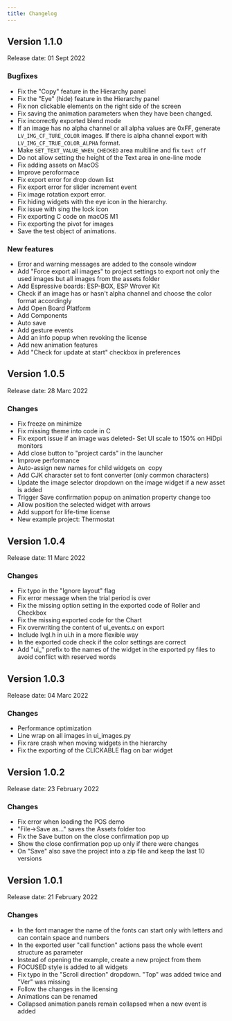 ```yaml
---
title: Changelog
---
```


## Version 1.1.0

Release date: 01 Sept 2022

### Bugfixes

- Fix the "Copy" feature in the Hierarchy panel
- Fix the "Eye" (hide) feature in the Hierarchy panel
- Fix non clickable elements on the right side of the screen
- Fix saving the animation parameters when they have been changed.
- Fix incorrectly exported blend mode
- If an image has no alpha channel or all alpha values are 0xFF, generate `LV_IMG_CF_TURE_COLOR` images. If there is alpha channel export with `LV_IMG_CF_TRUE_COLOR_ALPHA` format.
- Make `SET_TEXT_VALUE_WHEN_CHECKED` area multiline and fix `text off`
- Do not allow setting the height of the Text area in one-line mode
- Fix adding assets on MacOS
- Improve peroformace
- Fix export error for drop down list
- Fix export error for slider increment event
- Fix image rotation export error.
- Fix hiding widgets with the eye icon in the hierarchy.
- Fix issue with sing the lock icon
- Fix exporting C code on macOS M1
- Fix exporting the pivot for images
- Save the test object of animations.

### New features

- Error and warning messages are added to the console window
- Add "Force export all images" to project settings to export not only the used images but all images from the assets folder
- Add Espressive boards: ESP-BOX, ESP Wrover Kit
- Check if an image has or hasn't alpha channel and choose the color format accordingly
- Add Open Board Platform
- Add Components
- Auto save
- Add gesture events
- Add an info popup when revoking the license
- Add new animation features
- Add "Check for update at start" checkbox in preferences

## Version 1.0.5

Release date: 28 Marc 2022

### Changes

- Fix freeze on minimize
- Fix missing theme into code in C
- Fix export issue if an image was deleted- Set UI scale to 150% on HiDpi monitors
- Add close button to "project cards" in the launcher
- Improve performance
- Auto-assign new names for child widgets on  copy
- Add CJK character set to font converter (only common characters)
- Update the image selector dropdown on the image widget if a new asset is added
- Trigger Save confirmation popup on animation property change too
- Allow position the selected widget with arrows
- Add support for life-time license
- New example project: Thermostat

## Version 1.0.4

Release date: 11 Marc 2022

### Changes

- Fix typo in the "Ignore layout" flag
- Fix error message when the trial period is over
- Fix the missing option setting in the exported code of Roller and Checkbox
- Fix the missing exported code for the Chart
- Fix overwriting the content of ui_events.c on export
- Include lvgl.h in ui.h in a more flexible way
- In the exported code check if the color settings are correct
- Add "ui_" prefix to the names of the widget in the exported py files to avoid conflict with reserved words

## Version 1.0.3

Release date: 04 Marc 2022

### Changes

- Performance optimization
- Line wrap on all images in ui_images.py
- Fix rare crash when moving widgets in the hierarchy
- Fix the exporting of the CLICKABLE flag on bar widget

## Version 1.0.2

Release date: 23 February 2022

### Changes

- Fix error when loading the POS demo
- "File->Save as..." saves the Assets folder too
- Fix the Save button on the close confirmation pop up
- Show the close confirmation pop up only if there were changes
- On "Save" also save the project into a zip file and keep the last 10 versions 

## Version 1.0.1

Release date: 21 February 2022

### Changes

- In the font manager the name of the fonts can start only with letters and can contain space and numbers
- In the exported user "call function" actions pass the whole event structure as parameter
- Instead of opening the example, create a new project from them
- FOCUSED style is added to all widgets
- Fix typo in the "Scroll direction" dropdown. "Top" was added twice and "Ver" was missing
- Follow the changes in the licensing
- Animations can be renamed
- Collapsed animation panels remain collapsed when a new event is added